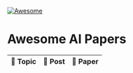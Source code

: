 [![Awesome](https://awesome.re/badge.svg)](https://awesome.re)

# Awesome AI Papers

| :pushpin: Topic | :book: Post | :paperclip: Paper |
|---|---|---|
<!--
|Zero-knowledge Protocol|[Link](https://medium.com/curg/zero-knowledge-에서-bulletproofs까지-part-1-ec836a2f93ea)| - |
|Blockchain 101: Database|[Link](https://medium.com/curg/데이터베이스-블록체인-그리고-트릴레마-be05b0c7ddc1)| - |
-->
